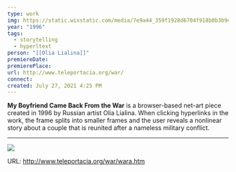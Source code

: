 ```yaml
---
type: work
img: https://static.wixstatic.com/media/7e9a44_359f1928d6704f918b0b3b9d726133e3~mv2.jpg/v1/fill/w_568,h_320,al_c,lg_1,q_80,enc_avif,quality_auto/7e9a44_359f1928d6704f918b0b3b9d726133e3~mv2.jpg
year: "1996"
tags:
  - storytelling
  - hyperltext
person: "[[Olia Lialina]]"
premiereDate:
premierePlace:
url: http://www.teleportacia.org/war/
connect:
created: July 27, 2021 4:25 PM
---
```


**My Boyfriend Came Back From the War** is a browser-based net-art piece created in 1996 by Russian artist Olia Lialina. When clicking hyperlinks in the work, the frame splits into smaller frames and the user reveals a nonlinear story about a couple that is reunited after a nameless military conflict.

---
![](http://www.teleportacia.org/war/trof.gif)

URL: http://www.teleportacia.org/war/wara.htm